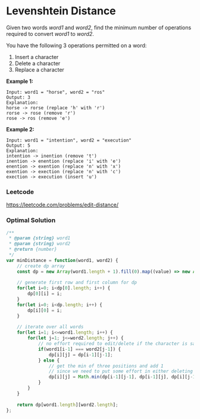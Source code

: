 # Levenshtein Distance

Given two words *word1* and *word2*, find the minimum number of operations required to convert *word1* to *word2*.

You have the following 3 operations permitted on a word:

1. Insert a character
2. Delete a character
3. Replace a character

**Example 1:**

```
Input: word1 = "horse", word2 = "ros"
Output: 3
Explanation: 
horse -> rorse (replace 'h' with 'r')
rorse -> rose (remove 'r')
rose -> ros (remove 'e')
```

**Example 2:**

```
Input: word1 = "intention", word2 = "execution"
Output: 5
Explanation: 
intention -> inention (remove 't')
inention -> enention (replace 'i' with 'e')
enention -> exention (replace 'n' with 'x')
exention -> exection (replace 'n' with 'c')
exection -> execution (insert 'u')
```

### Leetcode

https://leetcode.com/problems/edit-distance/

### Optimal Solution

```js
/**
 * @param {string} word1
 * @param {string} word2
 * @return {number}
 */
var minDistance = function(word1, word2) {
    // create dp array
    const dp = new Array(word1.length + 1).fill(0).map((value) => new Array(word2.length + 1).fill(0));
    
    // generate first row and first column for dp
    for(let i=0; i<dp[0].length; i++) {
        dp[0][i] = i;
    }
    for(let i=0; i<dp.length; i++) {
        dp[i][0] = i;
    }
    
    // iterate over all words
    for(let i=1; i<=word1.length; i++) {
        for(let j=1; j<=word2.length; j++) {
            // no effort required to edit/delete if the character is same
            if(word1[i-1] === word2[j-1]) {
                dp[i][j] = dp[i-1][j-1];
            } else {
                // get the min of three positions and add 1 
                // since we need to put some effort in either deleting or editing the current value
                dp[i][j] = Math.min(dp[i-1][j-1], dp[i-1][j], dp[i][j-1]) + 1;
            }
        }
    }
    
    return dp[word1.length][word2.length];
};
```

